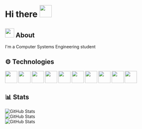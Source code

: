 # Hi there <img src="https://em-content.zobj.net/source/microsoft-teams/363/waving-hand_1f44b.png" width="40" height="40"/>
## <img src="https://em-content.zobj.net/source/microsoft-teams/363/smiling-face-with-sunglasses_1f60e.png" width="30" height="30"/> About

I'm a Computer Systems Engineering student

## ⚙️ Technologies
<div>
<img src="https://cdn.jsdelivr.net/gh/devicons/devicon@latest/icons/lua/lua-original.svg" width="40" height="40"/>
<img src="https://cdn.jsdelivr.net/gh/devicons/devicon@latest/icons/cplusplus/cplusplus-original.svg" width="40" height="40"/>
<img src="https://cdn.jsdelivr.net/gh/devicons/devicon@latest/icons/javascript/javascript-plain.svg" width="40" height="40"/>
<img src="https://cdn.jsdelivr.net/gh/devicons/devicon@latest/icons/typescript/typescript-plain.svg" width="40" height="40"/>
<img src="https://cdn.jsdelivr.net/gh/devicons/devicon@latest/icons/python/python-original.svg" width="40" height="40"/>
<img src="https://cdn.jsdelivr.net/gh/devicons/devicon@latest/icons/java/java-original.svg" width="40" height="40"/>
<img src="https://cdn.jsdelivr.net/gh/devicons/devicon@latest/icons/antdesign/antdesign-original.svg" width="40" height="40"/>
<img src="https://cdn.jsdelivr.net/gh/devicons/devicon@latest/icons/docker/docker-original.svg" width="40" height="40"/>
<img src="https://cdn.jsdelivr.net/gh/devicons/devicon@latest/icons/nodejs/nodejs-original-wordmark.svg" width="40" height="40" />
<img src="https://cdn.jsdelivr.net/gh/devicons/devicon@latest/icons/react/react-original.svg" width="40" height="40"/>
</div>

## 📊 Stats

![GitHub Stats](https://github-readme-stats.vercel.app/api/top-langs/?username=JoseGarciaS&theme=blueberry&show_icons=true&hide_border=true&layout=compact&card_width=500)<br />
![GitHub Stats](https://github-readme-streak-stats.herokuapp.com/?user=JoseGarciaS&theme=blueberry&hide_border=true&card_width=500)<br />
![GitHub Stats](https://github-readme-stats.vercel.app/api?username=JoseGarciaS&theme=blueberry&show_icons=true&hide_border=true&count_private=true&hide_title=true&card_width=500&rank_icon=github)<br />

